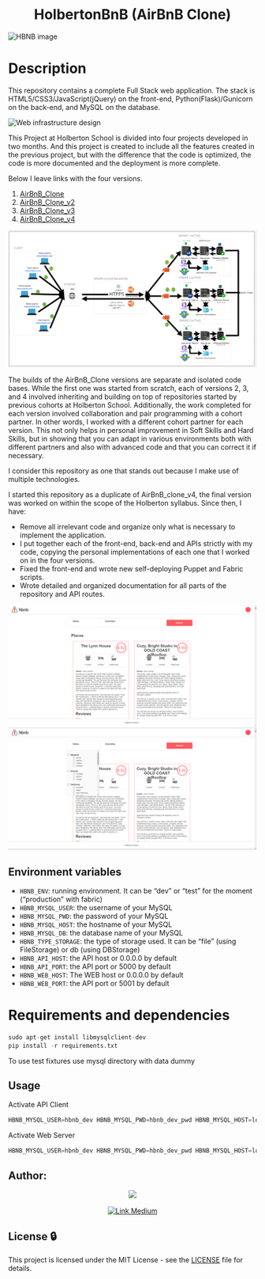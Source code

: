 <div align="center">
<h1>HolbertonBnB (AirBnB Clone)</h1>
</div>

<img src="https://user-images.githubusercontent.com/68792144/141602345-7b71c4ea-a4dd-42d9-b706-7fc2c7b85ca5.png" alt="HBNB image"/>

# Description
This repository contains a complete Full Stack web application. The stack is HTML5/CSS3/JavaScript(jQuery) on the front-end, Python(Flask)/Gunicorn on the back-end, and MySQL on the database.

<img src="https://s3.eu-west-3.amazonaws.com/hbtn.intranet.project.files/concepts/74/hbnb_step5.png" alt="Web infrastructure design"/>

This Project at Holberton School is divided into four projects developed in two months. And this project is created to include all the features created in the previous project, but with the difference that the code is optimized, the code is more documented and the deployment is more complete.

Below I leave links with the four versions.

1. [AirBnB_Clone](https://github.com/Ineffable22/AirBnB_clone)
2. [AirBnB_Clone_v2](https://github.com/Ineffable22/AirBnB_clone_v2)
3. [AirBnB_Clone_v3](https://github.com/Ineffable22/AirBnB_clone_v3)
4. [AirBnB_Clone_v4](https://github.com/Ineffable22/AirBnB_clone_v4)

<img src="images/web_infrastructure_design.png" alt="web_infrastructure_design"/>

The builds of the AirBnB_Clone versions are separate and isolated code bases. While the first one was started from scratch, each of versions 2, 3, and 4 involved inheriting and building on top of repositories started by previous cohorts at Holberton School. Additionally, the work completed for each version involved collaboration and pair programming with a cohort partner. In other words, I worked with a different cohort partner for each version. This not only helps in personal improvement in Soft Skills and Hard Skills, but in showing that you can adapt in various environments both with different partners and also with advanced code and that you can correct it if necessary.

I consider this repository as one that stands out because I make use of multiple technologies.


I started this repository as a duplicate of AirBnB_clone_v4, the final version was worked on within the scope of the Holberton syllabus. Since then, I have:

- Remove all irrelevant code and organize only what is necessary to implement the application.
- I put together each of the front-end, back-end and APIs strictly with my code, copying the personal implementations of each one that I worked on in the four versions.
- Fixed the front-end and wrote new self-deploying Puppet and Fabric scripts.
- Wrote detailed and organized documentation for all parts of the repository and API routes.

<img src="images/main_page.png" alt="main page"/>

<img src="images/filters.png" alt="filters page"/>

## Environment variables

- `HBNB_ENV`: running environment. It can be “dev” or “test” for the moment (“production” with fabric)
- `HBNB_MYSQL_USER`: the username of your MySQL
- `HBNB_MYSQL_PWD`: the password of your MySQL
- `HBNB_MYSQL_HOST`: the hostname of your MySQL
- `HBNB_MYSQL_DB`: the database name of your MySQL
- `HBNB_TYPE_STORAGE`: the type of storage used. It can be “file” (using FileStorage) or db (using DBStorage)
- `HBNB_API_HOST`: the API host or 0.0.0.0 by default
- `HBNB_API_PORT`: the API port or 5000 by default
- `HBNB_WEB_HOST`: The WEB host or 0.0.0.0 by default
- `HBNB_WEB_PORT`: the API port or 5001 by default

# Requirements and dependencies 
```Python
sudo apt-get install libmysqlclient-dev
pip install -r requirements.txt
```
To use test fixtures use mysql directory with data dummy

## Usage
Activate API Client
```Python
HBNB_MYSQL_USER=hbnb_dev HBNB_MYSQL_PWD=hbnb_dev_pwd HBNB_MYSQL_HOST=localhost HBNB_MYSQL_DB=hbnb_dev_db HBNB_TYPE_STORAGE=db python3 -m api.v1.app
```
Activate Web Server
```Python
HBNB_MYSQL_USER=hbnb_dev HBNB_MYSQL_PWD=hbnb_dev_pwd HBNB_MYSQL_HOST=localhost HBNB_MYSQL_DB=hbnb_dev_db HBNB_TYPE_STORAGE=db python3 -m web_dynamic.hbnb
```

## Author:
<div align="center">
<a href="https://www.linkedin.com/in/miguel-enrique-grillo-orellana/">
<img src="https://img.shields.io/badge/Miguel-Linkedind-blue"></a>


<a href="https://medium.com/@Miguel_Grillo"><img src="https://miro.medium.com/max/1200/0*jTIO9a1_5T3mv-pR.png" alt="Link Medium" width="100px" height= "50px"></a>
</div>

## License :lock:
This project is licensed under the MIT License - see the [LICENSE](./LICENSE) file for details.
